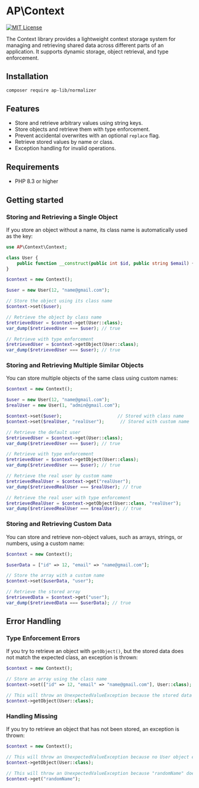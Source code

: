 # AP\Context

[![MIT License](https://img.shields.io/badge/license-MIT-blue.svg)](LICENSE)

The Context library provides a lightweight context storage system for managing and retrieving shared data across different parts of an application. It supports dynamic storage, object retrieval, and type enforcement.

## Installation

```bash
composer require ap-lib/normalizer
```

## Features

- Store and retrieve arbitrary values using string keys.
- Store objects and retrieve them with type enforcement.
- Prevent accidental overwrites with an optional `replace` flag.
- Retrieve stored values by name or class.
- Exception handling for invalid operations.

## Requirements

- PHP 8.3 or higher

## Getting started

### Storing and Retrieving a Single Object
If you store an object without a name, its class name is automatically used as the key:

```php
use AP\Context\Context;

class User {
    public function __construct(public int $id, public string $email) {}
}

$context = new Context();

$user = new User(12, "name@gmail.com");

// Store the object using its class name
$context->set($user);

// Retrieve the object by class name
$retrievedUser = $context->get(User::class);
var_dump($retrievedUser === $user); // true

// Retrieve with type enforcement
$retrievedUser = $context->getObject(User::class);
var_dump($retrievedUser === $user); // true
```
### Storing and Retrieving Multiple Similar Objects
You can store multiple objects of the same class using custom names:

```php
$context = new Context();

$user = new User(12, "name@gmail.com");
$realUser = new User(1, "admin@gmail.com");

$context->set($user);                     // Stored with class name
$context->set($realUser, "realUser");      // Stored with custom name

// Retrieve the default user
$retrievedUser = $context->get(User::class);
var_dump($retrievedUser === $user); // true

// Retrieve with type enforcement
$retrievedUser = $context->getObject(User::class);
var_dump($retrievedUser === $user); // true

// Retrieve the real user by custom name
$retrievedRealUser = $context->get("realUser");
var_dump($retrievedRealUser === $realUser); // true

// Retrieve the real user with type enforcement
$retrievedRealUser = $context->getObject(User::class, "realUser");
var_dump($retrievedRealUser === $realUser); // true
```

### Storing and Retrieving Custom Data
You can store and retrieve non-object values, such as arrays, strings, or numbers, using a custom name:

```php
$context = new Context();

$userData = ["id" => 12, "email" => "name@gmail.com"];

// Store the array with a custom name
$context->set($userData, "user");

// Retrieve the stored array
$retrievedData = $context->get("user");
var_dump($retrievedData === $userData); // true
```

## Error Handling

### Type Enforcement Errors
If you try to retrieve an object with `getObject()`, but the stored data does not match the expected class, an exception is thrown:
```php
$context = new Context();

// Store an array using the class name
$context->set(["id" => 12, "email" => "name@gmail.com"], User::class);

// This will throw an UnexpectedValueException because the stored data is not a User object
$context->getObject(User::class);
```

### Handling Missing 
If you try to retrieve an object that has not been stored, an exception is thrown:
```php
$context = new Context();

// This will throw an UnexpectedValueException because no User object exists
$context->getObject(User::class);

// This will throw an UnexpectedValueException because "randomName" does not exist too
$context->get("randomName");
```
